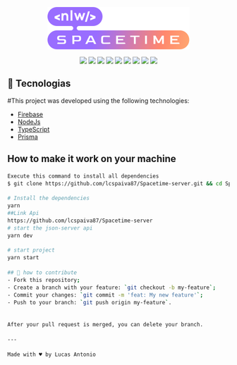 

<p align="center">
<img src="/src/assets/nlw-spacetime-logo.svg">
</p>

<p align="center">
<img src="https://img.shields.io/github/repo-size/lcspaiva87/Spacetime-server">
<img src="https://img.shields.io/github/languages/top/lcspaiva87/Spacetime-server">
<img src="https://img.shields.io/github/languages/top/lcspaiva87/Spacetime-web">
<img src="https://img.shields.io/github/directory-file-count/lcspaiva87/Spacetime-server">
<img src="https://img.shields.io/github/followers/lcspaiva87?style=social">
<img src="https://img.shields.io/github/forks/lcspaiva87/Podcastr-NLW-5?style=social">
<img src="https://img.shields.io/github/package-json/v/lcspaiva87/Podcastr-NLW-5">
<img src="https://img.shields.io/github/contributors/lcspaiva87/Spacetime-web">
<img src = "https://img.shields.io/github/last-commit/lcspaiva87/Spacetime-web">
</p>



## :rocket: Tecnologias

#This project was developed using the following technologies:


- [Firebase](https://firebase.google.com/?hl=pt)
- [NodeJs](https://nodejs.org/en)
- [TypeScript](https://www.typescriptlang.org/)
- [Prisma](https://www.prisma.io/)
## How to make it work on your machine

```sh
Execute this command to install all dependencies
$ git clone https://github.com/lcspaiva87/Spacetime-server.git && cd Spacetime-web

# Install the dependencies
yarn
##Link Api
https://github.com/lcspaiva87/Spacetime-server
# start the json-server api
yarn dev

# start project
yarn start

## 🤔 how to contribute
- Fork this repository;
- Create a branch with your feature: `git checkout -b my-feature`;
- Commit your changes: `git commit -m 'feat: My new feature'`;
- Push to your branch: `git push origin my-feature`.


After your pull request is merged, you can delete your branch.

---

Made with ♥ by Lucas Antonio
```